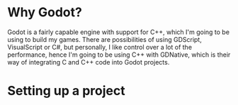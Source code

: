 # Why Godot?

Godot is a fairly capable engine with support for C++, which I'm going to be using to build my games. There are possibilities of using GDScript, VisualScript or C#, but personally, I like control over a lot of the performance, hence I'm going to be using C++ with GDNative, which is their way of integrating C and C++ code into Godot projects.

# Setting up a project
